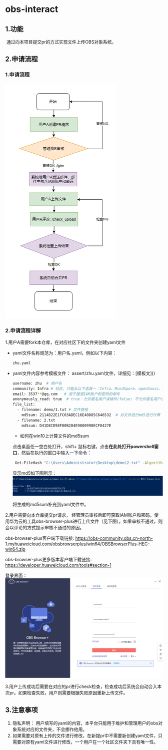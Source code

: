 # obs-interact

## 1.功能

​		通过向本项目提交pr的方式实现文件上传OBS对象系统。

## 2.申请流程

### 1.申请流程

<img src="assert/1666608653673.png" alt="md5sum显示"/>

### 2.申请流程详解

1.用户A需要fork本仓库，在对应社区下的文件夹创建yaml文件

+ yaml文件名称规范为：用户名.yaml，例如以下内容：

  ~~~bash
  zhu.yaml
  ~~~

+ yaml文件内容参考模板文件： assert/zhu.yaml文件，详细见：[模板文](）

  ~~~bash
  username: zhu  # 用户名
  community: Infra # 社区，只能从以下选其一：Infra、MindSpore、openGauss、openEuler、openLooKeng
  email: 3537**@qq.com   # 用于接受IAM账户和密码的邮件
  anonymously_read: true  # true：允许匿名用户读操作/false: 不允许匿名用户读操作
  file_list:
    - filename: demo/1.txt # 文件路径
      md5sum: 2114B22E1FC03ADEC16E40D85C646532  # 对文件进行md5进行计算
    - filename: 2.txt
      md5sum: D41D8CD98F00B204E9800998ECF8427E
  ~~~

  + 如何在win10上计算文件的md5sum

  点击桌面任一空白处打开，shift+ 鼠标右键，点击**在此处打开powershell窗口**，然后在执行的窗口中输入一下命令： 

  ~~~bash
   Get-FileHash "C:\Users\Administrator\Desktop\demo\2.txt" -Algorithm MD5| Format-List
  ~~~

  显示md5如下图所示：
  <img src="assert/1666611329324.png" alt="md5sum显示"/>

  将生成的md5sum补充到yaml文件中。

2.用户需要向本仓库提交pr请求， 经管理员审核后即可获取IAM账户和密码，使用华为云的工具obs-browser-plus进行上传文件（见下图）。如果审核不通过，则会以评论的方式提示审核不通过的原因。

obs-browser-plus客户端下载链接:   https://obs-community.obs.cn-north-1.myhuaweicloud.com/obsbrowserplus/win64/OBSBrowserPlus-HEC-win64.zip

obs-browser-plus更多版本客户端下载链接:   https://developer.huaweicloud.com/tools#section-1

登录界面：
  <img src="assert/1666611529115.png" alt="登录页面"/>



3.用户上传成功后需要在对应的pr进行check检查，检查成功后系统会自动合入本次pr。如果检查失败，用户则需要根据失败原因重新上传文件。



## 3.注意事项

1. 隐私声明： 用户填写的yaml的内容，本平台只能用于维护和管理用户的obs对象系统对应的文件夹，不会挪作他用。
2. 如果需要对原有上传的文件进行修改，在新提pr中不需要新创建yaml文件，只需要对原有yaml文件进行修改，一个用户在一个社区文件夹下具有唯一性。
